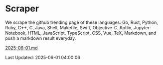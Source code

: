 # Scraper

We scrape the github trending page of these languages: Go, Rust, Python, Ruby, C++, C, Java, Shell, Makefile, Swift, Objective-C, Kotlin, Jupyter-Notebook, HTML, JavaScript, TypeScript, CSS, Vue, TeX, Markdown, and push a markdown result everyday.

[2025-06-01.md](https://github.com/yangwenmai/github-trending-backup/blob/master/2025-06-01.md)

Last Updated: 2025-06-01 04:00:06
